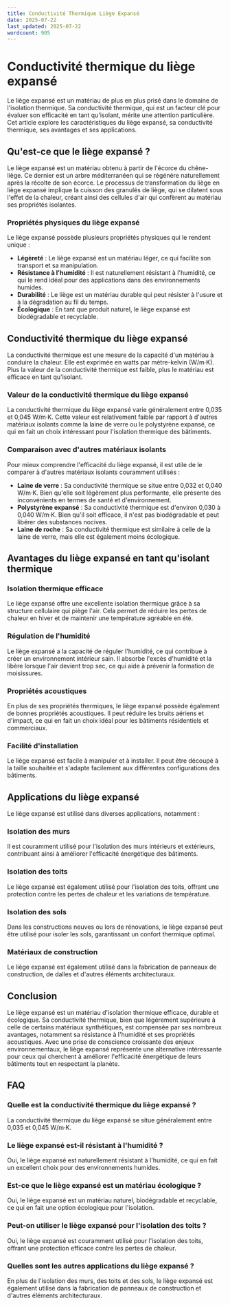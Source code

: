 ```yaml
---
title: Conductivité Thermique Liège Expansé
date: 2025-07-22
last_updated: 2025-07-22
wordcount: 905
---
```


# Conductivité thermique du liège expansé

Le liège expansé est un matériau de plus en plus prisé dans le domaine de l'isolation thermique. Sa conductivité thermique, qui est un facteur clé pour évaluer son efficacité en tant qu'isolant, mérite une attention particulière. Cet article explore les caractéristiques du liège expansé, sa conductivité thermique, ses avantages et ses applications.

## Qu'est-ce que le liège expansé ?

Le liège expansé est un matériau obtenu à partir de l'écorce du chêne-liège. Ce dernier est un arbre méditerranéen qui se régénère naturellement après la récolte de son écorce. Le processus de transformation du liège en liège expansé implique la cuisson des granulés de liège, qui se dilatent sous l'effet de la chaleur, créant ainsi des cellules d'air qui confèrent au matériau ses propriétés isolantes.

### Propriétés physiques du liège expansé

Le liège expansé possède plusieurs propriétés physiques qui le rendent unique :

- **Légèreté** : Le liège expansé est un matériau léger, ce qui facilite son transport et sa manipulation.
- **Résistance à l'humidité** : Il est naturellement résistant à l'humidité, ce qui le rend idéal pour des applications dans des environnements humides.
- **Durabilité** : Le liège est un matériau durable qui peut résister à l'usure et à la dégradation au fil du temps.
- **Écologique** : En tant que produit naturel, le liège expansé est biodégradable et recyclable.

## Conductivité thermique du liège expansé

La conductivité thermique est une mesure de la capacité d'un matériau à conduire la chaleur. Elle est exprimée en watts par mètre-kelvin (W/m·K). Plus la valeur de la conductivité thermique est faible, plus le matériau est efficace en tant qu'isolant.

### Valeur de la conductivité thermique du liège expansé

La conductivité thermique du liège expansé varie généralement entre 0,035 et 0,045 W/m·K. Cette valeur est relativement faible par rapport à d'autres matériaux isolants comme la laine de verre ou le polystyrène expansé, ce qui en fait un choix intéressant pour l'isolation thermique des bâtiments.

### Comparaison avec d'autres matériaux isolants

Pour mieux comprendre l'efficacité du liège expansé, il est utile de le comparer à d'autres matériaux isolants couramment utilisés :

- **Laine de verre** : Sa conductivité thermique se situe entre 0,032 et 0,040 W/m·K. Bien qu'elle soit légèrement plus performante, elle présente des inconvénients en termes de santé et d'environnement.
- **Polystyrène expansé** : Sa conductivité thermique est d'environ 0,030 à 0,040 W/m·K. Bien qu'il soit efficace, il n'est pas biodégradable et peut libérer des substances nocives.
- **Laine de roche** : Sa conductivité thermique est similaire à celle de la laine de verre, mais elle est également moins écologique.

## Avantages du liège expansé en tant qu'isolant thermique

### Isolation thermique efficace

Le liège expansé offre une excellente isolation thermique grâce à sa structure cellulaire qui piège l'air. Cela permet de réduire les pertes de chaleur en hiver et de maintenir une température agréable en été.

### Régulation de l'humidité

Le liège expansé a la capacité de réguler l'humidité, ce qui contribue à créer un environnement intérieur sain. Il absorbe l'excès d'humidité et la libère lorsque l'air devient trop sec, ce qui aide à prévenir la formation de moisissures.

### Propriétés acoustiques

En plus de ses propriétés thermiques, le liège expansé possède également de bonnes propriétés acoustiques. Il peut réduire les bruits aériens et d'impact, ce qui en fait un choix idéal pour les bâtiments résidentiels et commerciaux.

### Facilité d'installation

Le liège expansé est facile à manipuler et à installer. Il peut être découpé à la taille souhaitée et s'adapte facilement aux différentes configurations des bâtiments.

## Applications du liège expansé

Le liège expansé est utilisé dans diverses applications, notamment :

### Isolation des murs

Il est couramment utilisé pour l'isolation des murs intérieurs et extérieurs, contribuant ainsi à améliorer l'efficacité énergétique des bâtiments.

### Isolation des toits

Le liège expansé est également utilisé pour l'isolation des toits, offrant une protection contre les pertes de chaleur et les variations de température.

### Isolation des sols

Dans les constructions neuves ou lors de rénovations, le liège expansé peut être utilisé pour isoler les sols, garantissant un confort thermique optimal.

### Matériaux de construction

Le liège expansé est également utilisé dans la fabrication de panneaux de construction, de dalles et d'autres éléments architecturaux.

## Conclusion

Le liège expansé est un matériau d'isolation thermique efficace, durable et écologique. Sa conductivité thermique, bien que légèrement supérieure à celle de certains matériaux synthétiques, est compensée par ses nombreux avantages, notamment sa résistance à l'humidité et ses propriétés acoustiques. Avec une prise de conscience croissante des enjeux environnementaux, le liège expansé représente une alternative intéressante pour ceux qui cherchent à améliorer l'efficacité énergétique de leurs bâtiments tout en respectant la planète.

## FAQ

### Quelle est la conductivité thermique du liège expansé ?

La conductivité thermique du liège expansé se situe généralement entre 0,035 et 0,045 W/m·K.

### Le liège expansé est-il résistant à l'humidité ?

Oui, le liège expansé est naturellement résistant à l'humidité, ce qui en fait un excellent choix pour des environnements humides.

### Est-ce que le liège expansé est un matériau écologique ?

Oui, le liège expansé est un matériau naturel, biodégradable et recyclable, ce qui en fait une option écologique pour l'isolation.

### Peut-on utiliser le liège expansé pour l'isolation des toits ?

Oui, le liège expansé est couramment utilisé pour l'isolation des toits, offrant une protection efficace contre les pertes de chaleur.

### Quelles sont les autres applications du liège expansé ?

En plus de l'isolation des murs, des toits et des sols, le liège expansé est également utilisé dans la fabrication de panneaux de construction et d'autres éléments architecturaux.